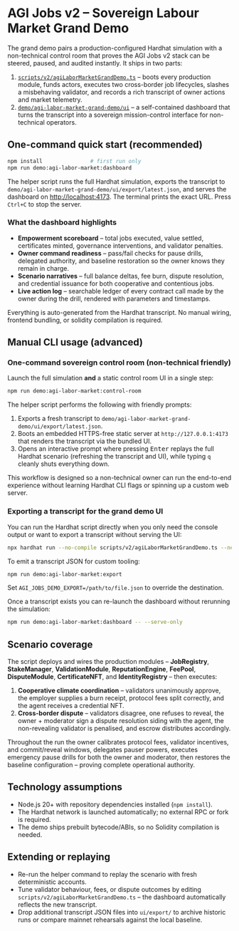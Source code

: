 # AGI Jobs v2 – Sovereign Labour Market Grand Demo

The grand demo pairs a production-configured Hardhat simulation with a
non-technical control room that proves the AGI Jobs v2 stack can be steered,
paused, and audited instantly. It ships in two parts:

1. [`scripts/v2/agiLaborMarketGrandDemo.ts`](../../scripts/v2/agiLaborMarketGrandDemo.ts)
   – boots every production module, funds actors, executes two cross-border job
   lifecycles, slashes a misbehaving validator, and records a rich transcript of
   owner actions and market telemetry.
2. [`demo/agi-labor-market-grand-demo/ui`](./ui) – a self-contained dashboard that
   turns the transcript into a sovereign mission-control interface for
   non-technical operators.

## One-command quick start (recommended)

```bash
npm install               # first run only
npm run demo:agi-labor-market:dashboard
```

The helper script runs the full Hardhat simulation, exports the transcript to
`demo/agi-labor-market-grand-demo/ui/export/latest.json`, and serves the dashboard
on <http://localhost:4173>. The terminal prints the exact URL. Press `Ctrl+C` to
stop the server.

### What the dashboard highlights

- **Empowerment scoreboard** – total jobs executed, value settled, certificates
  minted, governance interventions, and validator penalties.
- **Owner command readiness** – pass/fail checks for pause drills, delegated
  authority, and baseline restoration so the owner knows they remain in charge.
- **Scenario narratives** – full balance deltas, fee burn, dispute resolution,
  and credential issuance for both cooperative and contentious jobs.
- **Live action log** – searchable ledger of every contract call made by the
  owner during the drill, rendered with parameters and timestamps.

Everything is auto-generated from the Hardhat transcript. No manual wiring,
frontend bundling, or solidity compilation is required.

## Manual CLI usage (advanced)
### One-command sovereign control room (non-technical friendly)

Launch the full simulation **and** a static control room UI in a single step:

```bash
npm run demo:agi-labor-market:control-room
```

The helper script performs the following with friendly prompts:

1. Exports a fresh transcript to `demo/agi-labor-market-grand-demo/ui/export/latest.json`.
2. Boots an embedded HTTPS-free static server at `http://127.0.0.1:4173` that
   renders the transcript via the bundled UI.
3. Opens an interactive prompt where pressing <kbd>Enter</kbd> replays the full
   Hardhat scenario (refreshing the transcript and UI), while typing `q` cleanly
   shuts everything down.

This workflow is designed so a non-technical owner can run the end-to-end
experience without learning Hardhat CLI flags or spinning up a custom web
server.

### Exporting a transcript for the grand demo UI

You can run the Hardhat script directly when you only need the console output or
want to export a transcript without serving the UI:

```bash
npx hardhat run --no-compile scripts/v2/agiLaborMarketGrandDemo.ts --network hardhat
```

To emit a transcript JSON for custom tooling:

```bash
npm run demo:agi-labor-market:export
```

Set `AGI_JOBS_DEMO_EXPORT=/path/to/file.json` to override the destination.

Once a transcript exists you can re-launch the dashboard without rerunning the
simulation:

```bash
npm run demo:agi-labor-market:dashboard -- --serve-only
```

## Scenario coverage

The script deploys and wires the production modules – **JobRegistry**,
**StakeManager**, **ValidationModule**, **ReputationEngine**, **FeePool**,
**DisputeModule**, **CertificateNFT**, and **IdentityRegistry** – then executes:

1. **Cooperative climate coordination** – validators unanimously approve, the
   employer supplies a burn receipt, protocol fees split correctly, and the
   agent receives a credential NFT.
2. **Cross-border dispute** – validators disagree, one refuses to reveal, the
   owner + moderator sign a dispute resolution siding with the agent, the
   non-revealing validator is penalised, and escrow distributes accordingly.

Throughout the run the owner calibrates protocol fees, validator incentives, and
commit/reveal windows, delegates pauser powers, executes emergency pause drills
for both the owner and moderator, then restores the baseline configuration –
proving complete operational authority.

## Technology assumptions

- Node.js 20+ with repository dependencies installed (`npm install`).
- The Hardhat network is launched automatically; no external RPC or fork is
  required.
- The demo ships prebuilt bytecode/ABIs, so no Solidity compilation is needed.

## Extending or replaying

- Re-run the helper command to replay the scenario with fresh deterministic
  accounts.
- Tune validator behaviour, fees, or dispute outcomes by editing
  `scripts/v2/agiLaborMarketGrandDemo.ts` – the dashboard automatically reflects
  the new transcript.
- Drop additional transcript JSON files into `ui/export/` to archive historic
  runs or compare mainnet rehearsals against the local baseline.
